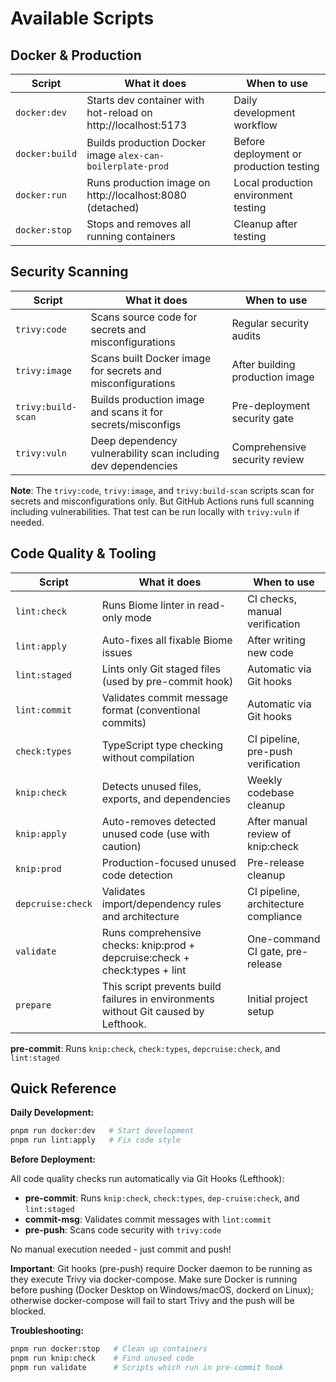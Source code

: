 # Available Scripts

## Docker & Production

| Script         | What it does                                                  | When to use                             |
|----------------|---------------------------------------------------------------|-----------------------------------------|
| `docker:dev`   | Starts dev container with hot-reload on http://localhost:5173 | Daily development workflow              |
| `docker:build` | Builds production Docker image `alex-can-boilerplate-prod`    | Before deployment or production testing |
| `docker:run`   | Runs production image on http://localhost:8080 (detached)     | Local production environment testing    |
| `docker:stop`  | Stops and removes all running containers                      | Cleanup after testing                   |

## Security Scanning

| Script             | What it does                                                  | When to use                     |
|--------------------|---------------------------------------------------------------|---------------------------------|
| `trivy:code`       | Scans source code for secrets and misconfigurations           | Regular security audits         |
| `trivy:image`      | Scans built Docker image for secrets and misconfigurations    | After building production image |
| `trivy:build-scan` | Builds production image and scans it for secrets/misconfigs   | Pre-deployment security gate    |
| `trivy:vuln`       | Deep dependency vulnerability scan including dev dependencies | Comprehensive security review   |

**Note**: The `trivy:code`, `trivy:image`, and `trivy:build-scan` scripts scan for secrets and misconfigurations only. But GitHub Actions runs full scanning including vulnerabilities. That test can be run locally with `trivy:vuln` if needed.

## Code Quality & Tooling

| Script            | What it does                                                                        | When to use                          |
|-------------------|-------------------------------------------------------------------------------------|--------------------------------------|
| `lint:check`      | Runs Biome linter in read-only mode                                                 | CI checks, manual verification       |
| `lint:apply`      | Auto-fixes all fixable Biome issues                                                 | After writing new code               |
| `lint:staged`     | Lints only Git staged files (used by pre-commit hook)                               | Automatic via Git hooks              |
| `lint:commit`     | Validates commit message format (conventional commits)                              | Automatic via Git hooks              |
| `check:types`     | TypeScript type checking without compilation                                        | CI pipeline, pre-push verification   |
| `knip:check`      | Detects unused files, exports, and dependencies                                     | Weekly codebase cleanup              |
| `knip:apply`      | Auto-removes detected unused code (use with caution)                                | After manual review of knip:check    |
| `knip:prod`       | Production-focused unused code detection                                            | Pre-release cleanup                  |
| `depcruise:check` | Validates import/dependency rules and architecture                                  | CI pipeline, architecture compliance |
| `validate`        | Runs comprehensive checks: knip:prod + depcruise:check + check:types + lint         | One-command CI gate, pre-release     |
| `prepare`         | This script prevents build failures in environments without Git caused by Lefthook. | Initial project setup                |

**pre-commit**: Runs `knip:check`, `check:types`, `depcruise:check`, and `lint:staged`

## Quick Reference

**Daily Development:**

```bash
pnpm run docker:dev   # Start development
pnpm run lint:apply   # Fix code style
```

**Before Deployment:**

All code quality checks run automatically via Git Hooks (Lefthook):
- **pre-commit**: Runs `knip:check`, `check:types`, `dep-cruise:check`, and `lint:staged`
- **commit-msg**: Validates commit messages with `lint:commit`
- **pre-push**: Scans code security with `trivy:code`

No manual execution needed - just commit and push!

**Important**: Git hooks (pre-push) require Docker daemon to be running as they execute Trivy via docker-compose. Make sure Docker is running before pushing (Docker Desktop on Windows/macOS, dockerd on Linux); otherwise docker-compose will fail to start Trivy and the push will be blocked.

**Troubleshooting:**

```bash
pnpm run docker:stop   # Clean up containers
pnpm run knip:check    # Find unused code
pnpm run validate      # Scripts which run in pre-commit hook
```

